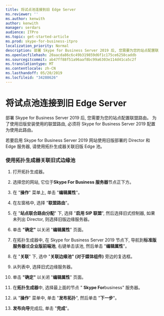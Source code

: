 ```yaml
---
title: 将试点池连接到旧 Edge Server
ms.reviewer: ''
ms.author: kenwith
author: kenwith
manager: serdars
audience: ITPro
ms.topic: get-started-article
ms.prod: skype-for-business-itpro
localization_priority: Normal
description: 部署 Skype for Business Server 2019 后, 您需要为您的站点配置联盟路由。 为了使用旧版安装使用的联盟路由, 必须将 Skype for Business Server 2019 配置为使用此路由。
ms.openlocfilehash: 20aacda86c6c49b319859d6f1c175ce6258caddb
ms.sourcegitcommit: ab47ff88f51a96aaf8bc99a6303e114d41ca5c2f
ms.translationtype: MT
ms.contentlocale: zh-CN
ms.lasthandoff: 05/20/2019
ms.locfileid: "34288626"
---
```

# <a name="connect-pilot-pool-to-legacy-edge-servers"></a>将试点池连接到旧 Edge Server

部署 Skype for Business Server 2019 后, 您需要为您的站点配置联盟路由。 为了使用旧版安装使用的联盟路由, 必须将 Skype for Business Server 2019 配置为使用此路由。 
  
若要启用 Skype for Business Server 2019 网站使用旧版部署的 Director 和 Edge 服务器, 请使用拓扑生成器关联旧版 Edge 池。
  
### <a name="to-associate-the-legacy-edge-pool-by-using-topology-builder"></a>使用拓扑生成器关联旧式边缘池

1. 打开拓扑生成器。 
    
2. 选择您的网站, 它位于**Skype For Business 服务器**节点正下方。 
    
3. 在 "**操作**" 菜单上, 单击 "**编辑属性**"。
    
4. 在左窗格中, 选择 "**联盟路由**"。
    
5. 在 "**站点联合路由分配**" 下, 选择 "**启用 SIP 联盟**", 然后选择旧式控制器, 如果未列出 Director, 则选择旧版边缘服务器。
  
6. 单击 **"确定"** 以关闭 "**编辑属性**" 页面。 
    
7. 在拓扑生成器中, 在 Skype for Business Server 2019 节点下, 导航到**标准版服务器**或**企业版前端池**, 右键单击该池, 然后单击 "**编辑属性**"。
    
8. 在 "**关联**" 下, 选中 "**关联边缘池" (对于媒体组件)** 旁边的复选框。 
    
9. 从列表中, 选择旧式边缘服务器。 
  
10. 单击 **"确定"** 以关闭 "**编辑属性**" 页面。 
    
11. 在**拓扑生成器**中, 选择最上面的节点 " **Skype For**business" 服务器。
    
12. 从 "**操作**" 菜单中, 单击 "**发布拓扑**", 然后单击 "**下一步**"。
    
13. **发布向导**完成后, 单击 "**完成**"。
    


